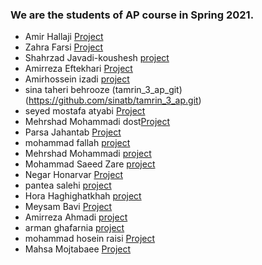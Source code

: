### We are the students of AP course in Spring 2021.

- Amir Hallaji [Project](https://github.com/amirhallaji/Computational-Intelligence)
- Zahra Farsi  [Project](https://github.com/Zahra-Farsi/git-hw.git)
- Shahrzad Javadi-koushesh [project](https://github.com/shahrzad-JK/shahrzad-s-homework.git)
- Amirreza Eftekhari [Project](https://github.com/AmirEfi/FamiliarityWithGit)
- Amirhossein izadi [project](https://github.com/amirhossein-izadi/test.git)
- sina taheri behrooze (tamrin_3_ap_git)(https://github.com/sinatb/tamrin_3_ap.git)
- seyed mostafa atyabi [Project](https://github.com/seyed-mostafa/tamrin)
- Mehrshad Mohammadi dost[Project](https://github.com/MehrshadMohammadiDost/HomeWork.git)
- Parsa Jahantab [Project](https://github.com/ParsaJahantab/git-hw)
- mohammad fallah [project](https://github.com/mohamadfh/githw)
- Mehrshad Mohammadi [project](https://github.com/MehrshadMohammadiDost/HomeWork)
- Mohammad Saeed Zare [project](https://github.com/Fmhfh5tig/ApProject.git)
- Negar Honarvar [Project]( https://github.com/negarhonarvar/git-hw.git)
- pantea salehi [project](https://github.com/panteasalehi/ap2.git)
- Hora Haghighatkhah [project](https://github.com/horahagh16/git.hw.git)
- Meysam Bavi [Project](https://github.com/MeysamBavi/git-hw)
- Amirreza  Ahmadi [project](https://github.com/amir-r-z-a/git-HW.git)
- arman ghafarnia [project](https://github.com/iamarman7/armani.git)
- mohammad hosein raisi [Project](https://github.com/mrboss1380/git-hw.git)
- Mahsa Mojtabaee [Project](https://github.com/MahsaMojtabaee/Exercise3.git)